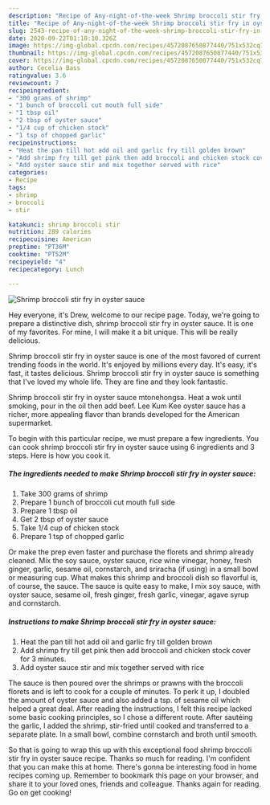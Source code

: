 ```yaml
---
description: "Recipe of Any-night-of-the-week Shrimp broccoli stir fry in oyster sauce"
title: "Recipe of Any-night-of-the-week Shrimp broccoli stir fry in oyster sauce"
slug: 2543-recipe-of-any-night-of-the-week-shrimp-broccoli-stir-fry-in-oyster-sauce
date: 2020-09-22T01:10:10.326Z
image: https://img-global.cpcdn.com/recipes/4572087650877440/751x532cq70/shrimp-broccoli-stir-fry-in-oyster-sauce-recipe-main-photo.jpg
thumbnail: https://img-global.cpcdn.com/recipes/4572087650877440/751x532cq70/shrimp-broccoli-stir-fry-in-oyster-sauce-recipe-main-photo.jpg
cover: https://img-global.cpcdn.com/recipes/4572087650877440/751x532cq70/shrimp-broccoli-stir-fry-in-oyster-sauce-recipe-main-photo.jpg
author: Cecelia Bass
ratingvalue: 3.6
reviewcount: 7
recipeingredient:
- "300 grams of shrimp"
- "1 bunch of broccoli cut mouth full side"
- "1 tbsp oil"
- "2 tbsp of oyster sauce"
- "1/4 cup of chicken stock"
- "1 tsp of chopped garlic"
recipeinstructions:
- "Heat the pan till hot add oil and garlic fry till golden brown"
- "Add shrimp fry till get pink then add broccoli and chicken stock cover for 3 minutes."
- "Add oyster sauce stir and mix together served with rice"
categories:
- Recipe
tags:
- shrimp
- broccoli
- stir

katakunci: shrimp broccoli stir 
nutrition: 289 calories
recipecuisine: American
preptime: "PT36M"
cooktime: "PT52M"
recipeyield: "4"
recipecategory: Lunch

---
```



![Shrimp broccoli stir fry in oyster sauce](https://img-global.cpcdn.com/recipes/4572087650877440/751x532cq70/shrimp-broccoli-stir-fry-in-oyster-sauce-recipe-main-photo.jpg)

Hey everyone, it's Drew, welcome to our recipe page. Today, we're going to prepare a distinctive dish, shrimp broccoli stir fry in oyster sauce. It is one of my favorites. For mine, I will make it a bit unique. This will be really delicious.

Shrimp broccoli stir fry in oyster sauce is one of the most favored of current trending foods in the world. It's enjoyed by millions every day. It's easy, it's fast, it tastes delicious. Shrimp broccoli stir fry in oyster sauce is something that I've loved my whole life. They are fine and they look fantastic.

Shrimp broccoli stir fry in oyster sauce mtonehongsa. Heat a wok until smoking, pour in the oil then add beef. Lee Kum Kee oyster sauce has a richer, more appealing flavor than brands developed for the American supermarket.


To begin with this particular recipe, we must prepare a few ingredients. You can cook shrimp broccoli stir fry in oyster sauce using 6 ingredients and 3 steps. Here is how you cook it.

<!--inarticleads1-->

##### The ingredients needed to make Shrimp broccoli stir fry in oyster sauce:

1. Take 300 grams of shrimp
1. Prepare 1 bunch of broccoli cut mouth full side
1. Prepare 1 tbsp oil
1. Get 2 tbsp of oyster sauce
1. Take 1/4 cup of chicken stock
1. Prepare 1 tsp of chopped garlic


Or make the prep even faster and purchase the florets and shrimp already cleaned. Mix the soy sauce, oyster sauce, rice wine vinegar, honey, fresh ginger, garlic, sesame oil, cornstarch, and sriracha (if using) in a small bowl or measuring cup. What makes this shrimp and broccoli dish so flavorful is, of course, the sauce. The sauce is quite easy to make, I mix soy sauce, with oyster sauce, sesame oil, fresh ginger, fresh garlic, vinegar, agave syrup and cornstarch. 

<!--inarticleads2-->

##### Instructions to make Shrimp broccoli stir fry in oyster sauce:

1. Heat the pan till hot add oil and garlic fry till golden brown
1. Add shrimp fry till get pink then add broccoli and chicken stock cover for 3 minutes.
1. Add oyster sauce stir and mix together served with rice


The sauce is then poured over the shrimps or prawns with the broccoli florets and is left to cook for a couple of minutes. To perk it up, I doubled the amount of oyster sauce and also added a tsp. of sesame oil which helped a great deal. After reading the instructions, I felt this recipe lacked some basic cooking principles, so I chose a different route. After sautéing the garlic, I added the shrimp, stir-fried until cooked and transferred to a separate plate. In a small bowl, combine cornstarch and broth until smooth. 

So that is going to wrap this up with this exceptional food shrimp broccoli stir fry in oyster sauce recipe. Thanks so much for reading. I'm confident that you can make this at home. There's gonna be interesting food in home recipes coming up. Remember to bookmark this page on your browser, and share it to your loved ones, friends and colleague. Thanks again for reading. Go on get cooking!
